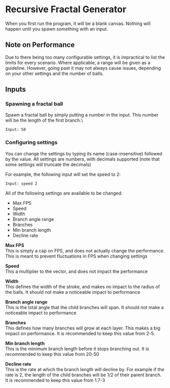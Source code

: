 # Recursive Fractal Generator
When you first run the program, it will be a blank canvas. Nothing will happen until you spawn something with an input.

## Note on Performance
Due to there being too many configurable settings, it is impractical to list the limits for every scenario. Where applicable, a range will be given as a guideline. However, going past it may not always cause issues, depending on your other settings and the number of balls.

## Inputs
### Spawning a fractal ball
Spawn a fractal ball by simply putting a number in the input. This number will be the length of the first branch.\
```
Input: 50
```

### Configuring settings
You can change the settings by typing its name (case-insensitive) followed by the value. All settings are numbers, with decimals supported (note that some settings will truncate the decimals)

For example, the following input will set the speed to 2:
```
Input: speed 2
```

All of the following settings are available to be changed:
- Max FPS
- Speed
- Width
- Branch angle range
- Branches
- Min branch length
- Decline rate

__Max FPS__\
This is simply a cap on FPS, and does not actually change the performance. This is meant to prevent fluctuations in FPS when changing settings

__Speed__\
This a multiplier to the vector, and does not impact the performance

__Width__\
This defines the width of the stroke, and makes no impact to the radius of the balls. It should not make a noticeable impact to performance

__Branch angle range__\
This is the total angle that the child branches will span. It should not make a noticeable impact to performance

__Branches__\
This defines how many branches will grow at each layer. This makes a big impact on performance. It is recommended to keep this value from 2-5.

__Min branch length__\
This is the minimum branch length before it stops branching out. It is recommended to keep this value from 20-50

__Decline rate__\
This is the rate at which the branch length will decline by. For example if the rate is 2, the length of the child branches will be 1/2 of their parent branch. It is recommended to keep this value from 1.7-3